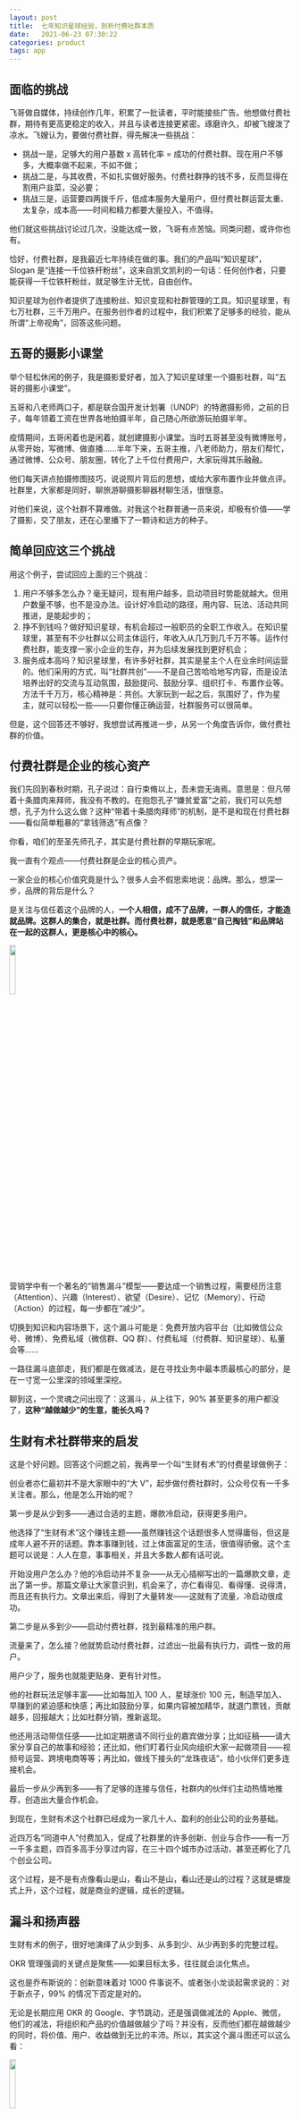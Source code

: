 ```yaml
---
layout: post
title:  七年知识星球经验，剖析付费社群本质
date:   2021-06-23 07:30:22
categories: product
tags: app 
---
```


## 面临的挑战

飞哥做自媒体，持续创作几年，积累了一批读者，平时能接些广告。他想做付费社群，期待有更高更稳定的收入，并且与读者连接更紧密。琢磨许久，却被飞嫂泼了凉水。飞嫂认为，要做付费社群，得先解决一些挑战：

- 挑战一是，足够大的用户基数 x 高转化率 = 成功的付费社群。现在用户不够多，大概率做不起来，不如不做；
- 挑战二是，与其收费，不如扎实做好服务。付费社群挣的钱不多，反而显得在割用户韭菜，没必要；
- 挑战三是，运营要四两拨千斤，低成本服务大量用户，但付费社群运营太重、太复杂，成本高——时间和精力都要大量投入，不值得。

他们就这些挑战讨论过几次，没能达成一致，飞哥有点苦恼。同类问题，或许你也有。

恰好，付费社群，是我最近七年持续在做的事。我们的产品叫“知识星球”，Slogan 是“连接一千位铁杆粉丝”，这来自凯文凯利的一句话：任何创作者，只要能获得一千位铁杆粉丝，就足够生计无忧，自由创作。

知识星球为创作者提供了连接粉丝、知识变现和社群管理的工具。知识星球里，有七万社群，三千万用户。在服务创作者的过程中，我们积累了足够多的经验，能从所谓“上帝视角”，回答这些问题。

## 五哥的摄影小课堂

举个轻松休闲的例子，我是摄影爱好者，加入了知识星球里一个摄影社群，叫“五哥的摄影小课堂”。

五哥和八老师两口子，都是联合国开发计划署（UNDP）的特邀摄影师，之前的日子，每年领着工资在世界各地拍摄半年，自己随心所欲游玩拍摄半年。

疫情期间，五哥闲着也是闲着，就创建摄影小课堂。当时五哥甚至没有微博账号，从零开始，写微博、做直播……半年下来，五哥主推，八老师助力，朋友们帮忙，通过微博、公众号、朋友圈，转化了上千位付费用户，大家玩得其乐融融。

他们每天讲点拍摄修图技巧，说说照片背后的思想，或给大家布置作业并做点评。社群里，大家都是同好，聊旅游聊摄影聊器材聊生活，很惬意。

对他们来说，这个社群不算难做。对我这个社群普通一员来说，却极有价值——学了摄影，交了朋友，还在心里播下了一颗诗和远方的种子。

## 简单回应这三个挑战

用这个例子，尝试回应上面的三个挑战：

1. 用户不够多怎么办？毫无疑问，现有用户越多，启动项目时势能就越大。但用户数量不够，也不是没办法。设计好冷启动的路径，用内容、玩法、活动共同推进，是能起步的；
2. 挣不到钱吗？做好知识星球，有机会超过一般职员的全职工作收入。在知识星球里，甚至有不少社群以公司主体运行，年收入从几万到几千万不等。运作付费社群，能支撑一家小企业的生存，并为后续发展找到更好机会；
3. 服务成本高吗？知识星球里，有许多好社群，其实是星主个人在业余时间运营的。他们采用的方式，叫“社群共创”——不是自己苦哈哈地写内容，而是设法培养出好的交流与互动氛围，鼓励提问、鼓励分享、组织打卡、布置作业等。方法千千万万，核心精神是：共创。大家玩到一起之后，氛围好了，作为星主，就可以轻松一些——只要你懂正确运营，社群服务可以很简单。

但是，这个回答还不够好，我想尝试再推进一步，从另一个角度告诉你，做付费社群的价值。

## 付费社群是企业的核心资产

我们先回到春秋时期，孔子说过：自行束脩以上，吾未尝无诲焉。意思是：但凡带着十条腊肉来拜师，我没有不教的。在抱怨孔子“嫌贫爱富”之前，我们可以先想想，孔子为什么这么做？这种“带着十条腊肉拜师”的机制，是不是和现在付费社群——看似简单粗暴的“拿钱筛选”有点像？

你看，咱们的至圣先师孔子，其实是付费社群的早期玩家呢。

我一直有个观点——付费社群是企业的核心资产。

一家企业的核心价值究竟是什么？很多人会不假思索地说：品牌。那么，想深一步，品牌的背后是什么？

是关注与信任着这个品牌的人，**一个人相信，成不了品牌，一群人的信任，才能造就品牌。这群人的集合，就是社群。而付费社群，就是愿意“自己掏钱”和品牌站在一起的这群人，更是核心中的核心。**

<div align="left"><img src="/img/seven-years/20210602_loudou.jpg" width="15%"></div>

营销学中有一个著名的“销售漏斗”模型——要达成一个销售过程，需要经历注意（Attention）、兴趣（Interest）、欲望（Desire）、记忆（Memory）、行动（Action）的过程，每一步都在“减少”。

切换到知识和内容场景下，这个漏斗可能是：免费开放内容平台（比如微信公众号、微博）、免费私域（微信群、QQ 群）、付费私域（付费群、知识星球）、私董会等……

一路往漏斗底部走，我们都是在做减法，是在寻找业务中最本质最核心的部分，是在一寸宽一公里深的领域里深挖。

聊到这，一个灵魂之问出现了：这漏斗，从上往下，90% 甚至更多的用户都没了，**这种“越做越少”的生意，能长久吗？**

## 生财有术社群带来的启发

这是个好问题。回答这个问题之前，我再举一个叫“生财有术”的付费星球做例子：

创业者亦仁最初并不是大家眼中的“大 V”，起步做付费社群时，公众号仅有一千多关注者。那么，他是怎么开始的呢？

第一步是从少到多——通过合适的主题，爆款冷启动，获得更多用户。

他选择了“生财有术”这个赚钱主题——虽然赚钱这个话题很多人觉得庸俗，但这是成年人避不开的话题。靠本事赚到钱，过上体面富足的生活，很值得骄傲。这个主题可以说是：人人在意，事事相关，并且大多数人都有话可说。

开始没用户怎么办？他的冷启动并不复杂——从无心插柳写出的一篇爆款文章，走出了第一步。那篇文章让大家意识到，机会来了，亦仁看得见、看得懂、说得清，而且还有执行力。文章出来后，得到了大量转发——这就有了流量，冷启动很成功。

第二步是从多到少——启动付费社群，找到最精准的用户群。

流量来了，怎么接？他就势启动付费社群，过滤出一批最有执行力，调性一致的用户。

用户少了，服务也就能更贴身、更有针对性。

他的社群玩法足够丰富——比如每加入 100 人，星球涨价 100 元，制造早加入、早赚到的紧迫感和快感；再比如鼓励分享，如果内容被加精华，就退门票钱，贡献越多，回报越大；比如社群分销，推新返现。

他还用活动带信任感——比如定期邀请不同行业的嘉宾做分享；比如征稿——请大家分享自己的故事和经验；还比如，他们盯着行业风向组织大家一起做项目——视频号运营、跨境电商等等；再比如，做线下接头的“龙珠夜话”，给小伙伴们更多连接机会。

最后一步从少再到多——有了足够的连接与信任，社群内的伙伴们主动热情地推荐，创造出大量合作机会。

到现在，生财有术这个社群已经成为一家几十人、盈利的创业公司的业务基础。

近四万名“同道中人”付费加入，促成了社群里的许多创新、创业与合作——有一万一千多主题，四百多高手分享过内容，在三十四个城市办过活动，甚至还孵化了几个创业公司。

这个过程，是不是有点像看山是山，看山不是山，看山还是山的过程？这就是螺旋式上升，这个过程，就是商业的逻辑，成长的逻辑。

## 漏斗和扬声器

生财有术的例子，很好地演绎了从少到多、从多到少、从少再到多的完整过程。

OKR 管理强调的关键点是聚焦——如果目标太多，往往就会淡化焦点。

这也是乔布斯说的：创新意味着对 1000 件事说不。或者张小龙谈起需求说的：对于新点子，99% 的情况下否定是对的。

无论是长期应用 OKR 的 Google、字节跳动，还是强调做减法的 Apple、微信，他们的减法，将组织和产品的价值越做越少了吗？并没有，反而他们都在越做越少的同时，将价值、用户、收益做到无比的丰沛。所以，其实这个漏斗图还可以这么看：

<div align="left"><img src="/img/seven-years/20210602_laba.jpg" width="15%"></div>

将漏斗倒过来看，其实是个扬声器。当你有了业务中最本质与核心的一批用户时，你就可以将漏斗翻过来，发出你的声音，做大你的影响力。

还是拿“生财有术”社群来说，最初社群创建时只有几千人，运行至今积累了四万付费用户，进行过大量创新的尝试，找到了更多的合作伙伴与投资机会。

正如巴菲特说的：人生就像滚雪球，重要的是找到很湿的雪和很长的坡。在付费社群的运营前，重要的是：首先选好一个值得你长期投入的方向——所谓很长的坡；然后开始积累能够继续势能的力量——所谓很湿的雪。只有这样，才能雪球越滚越大。

短时间内，你也许看不到什么效果。把时间拉长，我保证，你将看到自己能到达的新高度。

## 回到原点

我的经验和观点讲完了，可以总结一下：

第一：用户少也能做付费社群。付费社群的精髓不是用户数和转化率，而在于找到最在意你的那些用户，和他们交朋友，一点点积累；第二：付费社群能挣到钱，且将是你的核心资产；第三：值得投入更多时间、精力，帮社群成员解决问题，和他们达成信任。

知识星球里，有一位星主说过：

不要把简单的事情想复杂。

绝大多数时候，你不需要一个 App，不需要一个小程序，不需要一个公众号，不需要一个微商城，不需要写干货文章，不需要一个社群，甚至什么所谓的个人品牌、IP、运营技巧，通通都不需要。你只需要一个装满 5000 个（也许几百个）信任你的人的微信号。

忘掉套路，忘掉运营技巧，忘掉工具。

跟他们做朋友，帮他们解决问题，卖有价值的东西给他们，持续地做。

是的：跟他们做朋友，帮他们解决问题，卖有价值的东西给他们，持续地做。这是做社群的根本方法，工具不重要，信任才重要。

最后——如果你要做付费社群，而且还在寻找趁手的工具，我推荐知识星球。